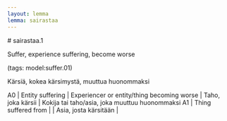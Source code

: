 ```yaml
---
layout: lemma
lemma: sairastaa
---
```


<div class="sense">
# <span class="sensename">sairastaa.1</span>

<span class="description">Suffer, experience suffering, become worse</span>

(tags: model:suffer.01)

<span class="description">Kärsiä, kokea kärsimystä, muuttua huonommaksi</span>

A0 | Entity suffering | Experiencer or entity/thing becoming worse | Taho, joka kärsii | Kokija tai taho/asia, joka muuttuu huonommaksi
A1 | Thing suffered from |   | Asia, josta kärsitään |  

</div>


